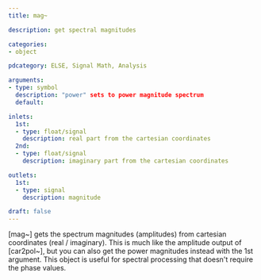 ```yaml
---
title: mag~

description: get spectral magnitudes

categories:
- object

pdcategory: ELSE, Signal Math, Analysis

arguments:
- type: symbol
  description: "power" sets to power magnitude spectrum
  default:

inlets:
  1st:
  - type: float/signal
    description: real part from the cartesian coordinates
  2nd:
  - type: float/signal
    description: imaginary part from the cartesian coordinates

outlets:
  1st:
  - type: signal
    description: magnitude

draft: false
---
```


[mag~] gets the spectrum magnitudes (amplitudes) from cartesian coordinates (real / imaginary). This is much like the amplitude output of [car2pol~], but you can also get the power magnitudes instead with the 1st argument.
This object is useful for spectral processing that doesn't require the phase values.
